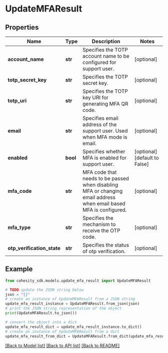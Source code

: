 # UpdateMFAResult


## Properties

Name | Type | Description | Notes
------------ | ------------- | ------------- | -------------
**account_name** | **str** | Specifies the TOTP account name to be configured for support user. | [optional] 
**totp_secret_key** | **str** | Specifies the TOTP secret key. | [optional] 
**totp_uri** | **str** | Specifies the TOTP key URI for generating MFA QR code. | [optional] 
**email** | **str** | Specifies email address of the support user. Used when MFA mode is email. | [optional] 
**enabled** | **bool** | Specifies whether MFA is enabled for support user. | [optional] [default to False]
**mfa_code** | **str** | MFA code that needs to be passed when disabling MFA or changing email address when email based MFA is configured. | [optional] 
**mfa_type** | **str** | Specifies the mechanism to receive the OTP code. | [optional] 
**otp_verification_state** | **str** | Specifies the status of otp verification. | [optional] 

## Example

```python
from cohesity_sdk.models.update_mfa_result import UpdateMFAResult

# TODO update the JSON string below
json = "{}"
# create an instance of UpdateMFAResult from a JSON string
update_mfa_result_instance = UpdateMFAResult.from_json(json)
# print the JSON string representation of the object
print(UpdateMFAResult.to_json())

# convert the object into a dict
update_mfa_result_dict = update_mfa_result_instance.to_dict()
# create an instance of UpdateMFAResult from a dict
update_mfa_result_from_dict = UpdateMFAResult.from_dict(update_mfa_result_dict)
```
[[Back to Model list]](../README.md#documentation-for-models) [[Back to API list]](../README.md#documentation-for-api-endpoints) [[Back to README]](../README.md)


